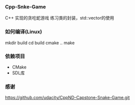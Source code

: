 ### Cpp-Snke-Game
C++ 实现的贪吃蛇游戏
练习类的封装，std::vector的使用

### 如何编译(Linux)
mkdir build
cd build
cmake ..
make

### 依赖项目
- CMake
- SDL库

### 感谢 
https://github.com/udacity/CppND-Capstone-Snake-Game.git
